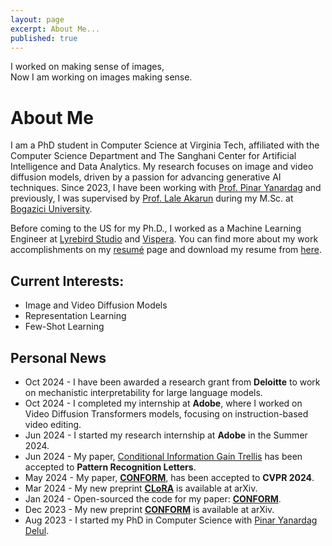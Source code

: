 ```yaml
---
layout: page
excerpt: About Me...
published: true
---
```


I worked on making sense of images,\
Now I am working on images making sense.

# About Me
I am a PhD student in Computer Science at Virginia Tech, affiliated with the Computer Science Department and The Sanghani Center for Artificial Intelligence and Data Analytics. My research focuses on image and video diffusion models, driven by a passion for advancing generative AI techniques. Since 2023, I have been working with [Prof. Pinar Yanardag](https://pinguar.org/) and previously, I was supervised by [Prof. Lale Akarun](https://scholar.google.com/citations?user=MybhMyUAAAAJ&hl=en) during my M.Sc. at [Bogazici University](https://bogazici.edu.tr/en_us).

Before coming to the US for my Ph.D., I worked as a Machine Learning Engineer at [Lyrebird Studio](https://lyrebirdstudio.net/) and [Vispera](https://vispera.co/). You can find more about my work accomplishments on my [resumé](https://tunahansalih.github.io/resume/) page and download my resume from [here](https://drive.google.com/file/d/1RxtH5A56p0lZVManDSTV9uilSw3wbbzg/view).

## Current Interests:
- Image and Video Diffusion Models
- Representation Learning
- Few-Shot Learning


## Personal News
- Oct 2024  -  I have been awarded a research grant from **Deloitte** to work on mechanistic interpretability for large language models.
- Oct 2024  -  I completed my internship at **Adobe**, where I worked on Video Diffusion Transformers models, focusing on instruction-based video editing.
- Jun 2024  -  I started my research internship at **Adobe** in the Summer 2024.
- Jun 2024  -  My paper, [Conditional Information Gain Trellis](https://www.sciencedirect.com/science/article/pii/S0167865524001880) has been accepted to **Pattern Recognition Letters**.
- May 2024  -  My paper, [**CONFORM**](https://conform-diffusion.github.io), has been accepted to **CVPR 2024**.
- Mar 2024  -  My new preprint [**CLoRA**](https://clora-diffusion.github.io) is available at arXiv.
- Jan 2024  -  Open-sourced the code for my paper: [**CONFORM**](https://conform-diffusion.github.io).
- Dec 2023  -  My new preprint [**CONFORM**](https://conform-diffusion.github.io) is available at arXiv.
- Aug 2023  -  I started my PhD in Computer Science with [Pinar Yanardag Delul](https://pinguar.org/).

